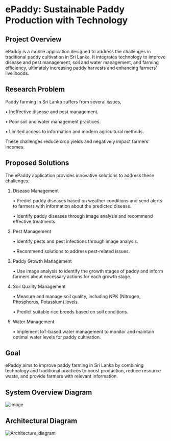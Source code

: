 # ePaddy: Sustainable Paddy Production with Technology

## Project Overview

ePaddy is a mobile application designed to address the challenges in traditional paddy cultivation in Sri Lanka. It integrates technology to improve disease and pest management, soil and water management, and farming efficiency, ultimately increasing paddy harvests and enhancing farmers' livelihoods.

## Research Problem

Paddy farming in Sri Lanka suffers from several issues,

   •	Ineffective disease and pest management.

   •	Poor soil and water management practices.

   •	Limited access to information and modern agricultural methods.

These challenges reduce crop yields and negatively impact farmers' incomes.

## Proposed Solutions

The ePaddy application provides innovative solutions to address these challenges:

1. Disease Management

    •	Predict paddy diseases based on weather conditions and send alerts to farmers with information about the predicted disease.

    •	Identify paddy diseases through image analysis and recommend effective treatments.

3. Pest Management

    •	Identify pests and pest infections through image analysis.

    •	Recommend solutions to address pest-related issues.

5. Paddy Growth Management

    •	Use image analysis to identify the growth stages of paddy and inform farmers about necessary actions for each growth stage.

7. Soil Quality Management

    •	Measure and manage soil quality, including NPK (Nitrogen, Phosphorus, Potassium) levels.

    •	Predict suitable rice breeds based on soil conditions.

9. Water Management

    •	Implement IoT-based water management to monitor and maintain optimal water levels for paddy cultivation.

## Goal

ePaddy aims to improve paddy farming in Sri Lanka by combining technology and traditional practices to boost production, reduce resource waste, and provide farmers with relevant information.

## System Overview Diagram

![image](https://github.com/user-attachments/assets/063f7fc2-0b96-4555-8f2c-80a588f02268)

## Architectural Diagram
![Architecture_diagram](https://github.com/user-attachments/assets/94edc726-fe59-43c1-838c-d5bd24848367)



